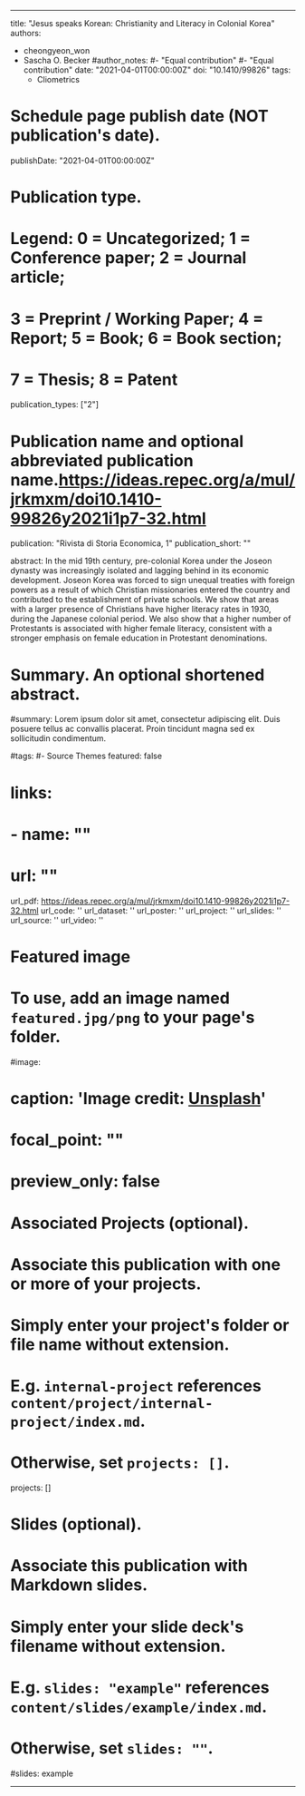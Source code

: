 ---

title: "Jesus speaks Korean: Christianity and Literacy in Colonial Korea"
authors:
- cheongyeon_won
- Sascha O. Becker
#author_notes:
#- "Equal contribution"
#- "Equal contribution"
date: "2021-04-01T00:00:00Z"
doi: "10.1410/99826"
tags:
  - Cliometrics
# Schedule page publish date (NOT publication's date).
publishDate: "2021-04-01T00:00:00Z"

# Publication type.
# Legend: 0 = Uncategorized; 1 = Conference paper; 2 = Journal article;
# 3 = Preprint / Working Paper; 4 = Report; 5 = Book; 6 = Book section;
# 7 = Thesis; 8 = Patent
publication_types: ["2"]

# Publication name and optional abbreviated publication name.https://ideas.repec.org/a/mul/jrkmxm/doi10.1410-99826y2021i1p7-32.html
publication: "Rivista di Storia Economica, 1"
publication_short: ""

abstract: In the mid 19th century, pre-colonial Korea under the Joseon dynasty was increasingly isolated and lagging behind in its economic development. Joseon Korea was forced to sign unequal treaties with foreign powers as a result of which Christian missionaries entered the country and contributed to the establishment of private schools. We show that areas with a larger presence of Christians have higher literacy rates in 1930, during the Japanese colonial period. We also show that a higher number of Protestants is associated with higher female literacy, consistent with a stronger emphasis on female education in Protestant denominations.

# Summary. An optional shortened abstract.
#summary: Lorem ipsum dolor sit amet, consectetur adipiscing elit. Duis posuere tellus ac convallis placerat. Proin tincidunt magna sed ex sollicitudin condimentum.

#tags:
#- Source Themes
featured: false

# links:
# - name: ""
#   url: ""
url_pdf: https://ideas.repec.org/a/mul/jrkmxm/doi10.1410-99826y2021i1p7-32.html
url_code: ''
url_dataset: ''
url_poster: ''
url_project: ''
url_slides: ''
url_source: ''
url_video: ''

# Featured image
# To use, add an image named `featured.jpg/png` to your page's folder. 
#image:
#  caption: 'Image credit: [**Unsplash**](https://unsplash.com/photos/jdD8gXaTZsc)'
#  focal_point: ""
#  preview_only: false

# Associated Projects (optional).
#   Associate this publication with one or more of your projects.
#   Simply enter your project's folder or file name without extension.
#   E.g. `internal-project` references `content/project/internal-project/index.md`.
#   Otherwise, set `projects: []`.
projects: []

# Slides (optional).
#   Associate this publication with Markdown slides.
#   Simply enter your slide deck's filename without extension.
#   E.g. `slides: "example"` references `content/slides/example/index.md`.
#   Otherwise, set `slides: ""`.
#slides: example

---
